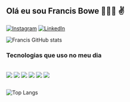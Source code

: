## Olá eu sou Francis Bowe 👨🏾‍💻 ✌️

[![Instagram](https://img.shields.io/badge/Instagram-E4405F?style=for-the-badge&logo=instagram&logoColor=white)](https://www.instagram.com/francis_bowe_90/)
[![LinkedIn](https://img.shields.io/badge/LinkedIn-0077B5?style=for-the-badge&logo=linkedin&logoColor=white)](https://www.linkedin.com/in/francisco-domingos-533292277/)

![Francis GitHub stats](https://github-readme-stats.vercel.app/api?username=francisbowe&show_icons=true&theme=radical)

### Tecnologias que uso no meu dia

<div div style="display: inline_block"><br/>
<img align="center" altt="html5" src="https://img.shields.io/badge/HTML5-E34F26?style=for-the-badge&logo=html5&logoColor=white">
<img align="center" altt="CSS" src="https://img.shields.io/badge/CSS-239120?&style=for-the-badge&logo=css3&logoColor=white">
<img align="center" altt="bootstrap" src="https://img.shields.io/badge/Bootstrap-563D7C?style=for-the-badge&logo=bootstrap&logoColor=white">
<img align="center" altt="JS" src="https://img.shields.io/badge/JavaScript-F7DF1E?style=for-the-badge&logo=javascript&logoColor=black">
<img align="center" altt="PHP" src="https://img.shields.io/badge/PHP-777BB4?style=for-the-badge&logo=php&logoColor=white">

<img align="center" altt="MySQL" src="https://img.shields.io/badge/MySQL-00000F?style=for-the-badge&logo=mysql&logoColor=white">

</div> <br/>

![Top Langs](https://github-readme-stats.vercel.app/api/top-langs/?username=francisbowe&size_weight=0.5&count_weight=0.5)
